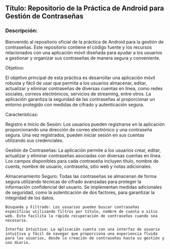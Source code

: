 ## Título: Repositorio de la Práctica de Android para Gestión de Contraseñas

### Descripción:

Bienvenido al repositorio oficial de la práctica de Android para la gestión de contraseñas. Este repositorio contiene el código fuente y los recursos relacionados con una aplicación móvil diseñada para ayudar a los usuarios a gestionar y organizar sus contraseñas de manera segura y conveniente.

Objetivo:

El objetivo principal de esta práctica es desarrollar una aplicación móvil robusta y fácil de usar que permita a los usuarios almacenar, editar, actualizar y eliminar contraseñas de diversas cuentas en línea, como redes sociales, correos electrónicos, servicios de streaming, entre otros. La aplicación garantiza la seguridad de las contraseñas al proporcionar un entorno protegido con medidas de cifrado y autenticación segura.

Características:

Registro e Inicio de Sesión: Los usuarios pueden registrarse en la aplicación proporcionando una dirección de correo electrónico y una contraseña segura. Una vez registrados, pueden iniciar sesión en sus cuentas utilizando sus credenciales.

Gestión de Contraseñas: La aplicación permite a los usuarios crear, editar, actualizar y eliminar contraseñas asociadas con diversas cuentas en línea. Los campos disponibles para cada contraseña incluyen título, nombre de cuenta, nombre de usuario, contraseña, sitio web y notas adicionales.

Almacenamiento Seguro: Todas las contraseñas se almacenan de forma segura utilizando técnicas de cifrado avanzadas para proteger la información confidencial del usuario. Se implementan medidas adicionales de seguridad, como la autenticación de dos factores, para garantizar la integridad de los datos.

    Búsqueda y Filtrado: Los usuarios pueden buscar contraseñas específicas utilizando filtros por título, nombre de cuenta o sitio web. Esto facilita la rápida recuperación de contraseñas cuando sea necesario.

    Interfaz Intuitiva: La aplicación cuenta con una interfaz de usuario intuitiva y fácil de navegar que proporciona una experiencia fluida para los usuarios, desde la creación de contraseñas hasta su gestión y uso diario.
